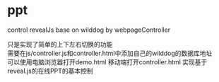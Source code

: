 # ppt
control revealJs base on wilddog by webpageController

只是实现了简单的上下左右切换的功能  
需要在js/controller.js和controller.html中添加自己的wilddog的数据库地址  
可以使用电脑浏览器打开demo.html 移动端打开controller.html 实现基于reveal.js的在线PPT的基本控制  
